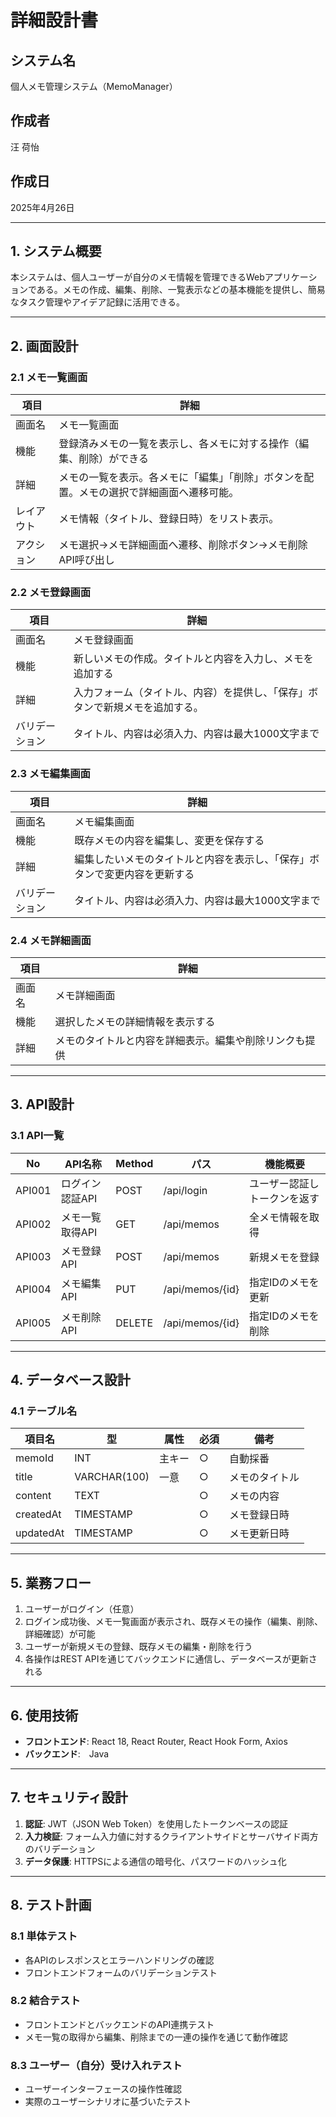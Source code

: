 
# 詳細設計書

## システム名
個人メモ管理システム（MemoManager）

## 作成者
汪 荷怡

## 作成日
2025年4月26日

---

## 1. システム概要
本システムは、個人ユーザーが自分のメモ情報を管理できるWebアプリケーションである。メモの作成、編集、削除、一覧表示などの基本機能を提供し、簡易なタスク管理やアイデア記録に活用できる。

---

## 2. 画面設計

### 2.1 メモ一覧画面

| 項目            | 詳細                                            |
|-----------------|-------------------------------------------------|
| 画面名          | メモ一覧画面                                    |
| 機能            | 登録済みメモの一覧を表示し、各メモに対する操作（編集、削除）ができる |
| 詳細            | メモの一覧を表示。各メモに「編集」「削除」ボタンを配置。メモの選択で詳細画面へ遷移可能。 |
| レイアウト        | メモ情報（タイトル、登録日時）をリスト表示。 |
| アクション       | メモ選択→メモ詳細画面へ遷移、削除ボタン→メモ削除API呼び出し |

### 2.2 メモ登録画面

| 項目            | 詳細                                            |
|-----------------|-------------------------------------------------|
| 画面名          | メモ登録画面                                    |
| 機能            | 新しいメモの作成。タイトルと内容を入力し、メモを追加する |
| 詳細            | 入力フォーム（タイトル、内容）を提供し、「保存」ボタンで新規メモを追加する。 |
| バリデーション   | タイトル、内容は必須入力、内容は最大1000文字まで |

### 2.3 メモ編集画面

| 項目            | 詳細                                            |
|-----------------|-------------------------------------------------|
| 画面名          | メモ編集画面                                    |
| 機能            | 既存メモの内容を編集し、変更を保存する           |
| 詳細            | 編集したいメモのタイトルと内容を表示し、「保存」ボタンで変更内容を更新する |
| バリデーション   | タイトル、内容は必須入力、内容は最大1000文字まで |

### 2.4 メモ詳細画面

| 項目            | 詳細                                            |
|-----------------|-------------------------------------------------|
| 画面名          | メモ詳細画面                                    |
| 機能            | 選択したメモの詳細情報を表示する                |
| 詳細            | メモのタイトルと内容を詳細表示。編集や削除リンクも提供 |

---

## 3. API設計

### 3.1 API一覧

| No   | API名称         | Method | パス                  | 機能概要                      |
|------|------------------|--------|-----------------------|-------------------------------|
| API001 | ログイン認証API | POST   | /api/login            | ユーザー認証しトークンを返す |
| API002 | メモ一覧取得API | GET    | /api/memos            | 全メモ情報を取得              |
| API003 | メモ登録API     | POST   | /api/memos            | 新規メモを登録                |
| API004 | メモ編集API     | PUT    | /api/memos/{id}       | 指定IDのメモを更新            |
| API005 | メモ削除API     | DELETE | /api/memos/{id}       | 指定IDのメモを削除            |

---

## 4. データベース設計

### 4.1 テーブル名

| 項目名      | 型             | 属性     | 必須 | 備考                  |
|-------------|----------------|----------|------|-----------------------|
| memoId      | INT            | 主キー   | ○    | 自動採番              |
| title       | VARCHAR(100)   | 一意     | ○    | メモのタイトル        |
| content     | TEXT           |          | ○    | メモの内容            |
| createdAt   | TIMESTAMP      |          | ○    | メモ登録日時          |
| updatedAt   | TIMESTAMP      |          | ○    | メモ更新日時          |

---

## 5. 業務フロー

1. ユーザーがログイン（任意）
2. ログイン成功後、メモ一覧画面が表示され、既存メモの操作（編集、削除、詳細確認）が可能
3. ユーザーが新規メモの登録、既存メモの編集・削除を行う
4. 各操作はREST APIを通じてバックエンドに通信し、データベースが更新される

---

## 6. 使用技術

- **フロントエンド**: React 18, React Router, React Hook Form, Axios
- **バックエンド**:　Java

---

## 7. セキュリティ設計

1. **認証**: JWT（JSON Web Token）を使用したトークンベースの認証
2. **入力検証**: フォーム入力値に対するクライアントサイドとサーバサイド両方のバリデーション
3. **データ保護**: HTTPSによる通信の暗号化、パスワードのハッシュ化

---

## 8. テスト計画

### 8.1 単体テスト

- 各APIのレスポンスとエラーハンドリングの確認
- フロントエンドフォームのバリデーションテスト

### 8.2 結合テスト

- フロントエンドとバックエンドのAPI連携テスト
- メモ一覧の取得から編集、削除までの一連の操作を通じて動作確認

### 8.3 ユーザー（自分）受け入れテスト

- ユーザーインターフェースの操作性確認
- 実際のユーザーシナリオに基づいたテスト

